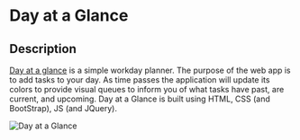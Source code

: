 # Day at a Glance

## Description
[Day at a glance](https://jbped.github.io/day-at-a-glance/) is a simple workday planner. The purpose of the web app is to add tasks to your day. As time passes the application will update its colors to provide visual queues to inform you of what tasks have past, are current, and upcoming. Day at a Glance is built using HTML, CSS (and BootStrap), JS (and JQuery).

![Day at a Glance](https://user-images.githubusercontent.com/76881086/120123735-d5f2fe80-c16d-11eb-8244-bde5cd40013a.png)